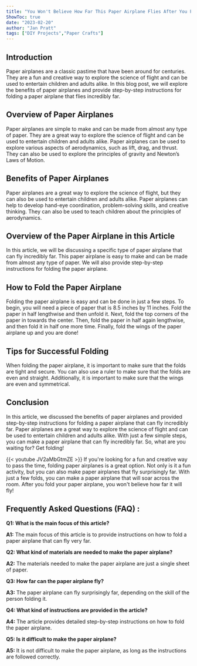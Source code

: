 ```yaml
---
title: "You Won't Believe How Far This Paper Airplane Flies After You Fold It - Here's How!"
ShowToc: true 
date: "2023-02-20"
author: "Jan Pratt" 
tags: ["DIY Projects","Paper Crafts"]
---
```

## Introduction

Paper airplanes are a classic pastime that have been around for centuries. They are a fun and creative way to explore the science of flight and can be used to entertain children and adults alike. In this blog post, we will explore the benefits of paper airplanes and provide step-by-step instructions for folding a paper airplane that flies incredibly far. 

## Overview of Paper Airplanes

Paper airplanes are simple to make and can be made from almost any type of paper. They are a great way to explore the science of flight and can be used to entertain children and adults alike. Paper airplanes can be used to explore various aspects of aerodynamics, such as lift, drag, and thrust. They can also be used to explore the principles of gravity and Newton’s Laws of Motion. 

## Benefits of Paper Airplanes

Paper airplanes are a great way to explore the science of flight, but they can also be used to entertain children and adults alike. Paper airplanes can help to develop hand-eye coordination, problem-solving skills, and creative thinking. They can also be used to teach children about the principles of aerodynamics. 

## Overview of the Paper Airplane in this Article

In this article, we will be discussing a specific type of paper airplane that can fly incredibly far. This paper airplane is easy to make and can be made from almost any type of paper. We will also provide step-by-step instructions for folding the paper airplane. 

## How to Fold the Paper Airplane

Folding the paper airplane is easy and can be done in just a few steps. To begin, you will need a piece of paper that is 8.5 inches by 11 inches. Fold the paper in half lengthwise and then unfold it. Next, fold the top corners of the paper in towards the center. Then, fold the paper in half again lengthwise, and then fold it in half one more time. Finally, fold the wings of the paper airplane up and you are done! 

## Tips for Successful Folding

When folding the paper airplane, it is important to make sure that the folds are tight and secure. You can also use a ruler to make sure that the folds are even and straight. Additionally, it is important to make sure that the wings are even and symmetrical. 

## Conclusion

In this article, we discussed the benefits of paper airplanes and provided step-by-step instructions for folding a paper airplane that can fly incredibly far. Paper airplanes are a great way to explore the science of flight and can be used to entertain children and adults alike. With just a few simple steps, you can make a paper airplane that can fly incredibly far. So, what are you waiting for? Get folding!

{{< youtube JV2aMbGtmZE >}} 
If you're looking for a fun and creative way to pass the time, folding paper airplanes is a great option. Not only is it a fun activity, but you can also make paper airplanes that fly surprisingly far. With just a few folds, you can make a paper airplane that will soar across the room. After you fold your paper airplane, you won't believe how far it will fly!

## Frequently Asked Questions (FAQ) :
**Q1: What is the main focus of this article?**

**A1:** The main focus of this article is to provide instructions on how to fold a paper airplane that can fly very far.

**Q2: What kind of materials are needed to make the paper airplane?**

**A2:** The materials needed to make the paper airplane are just a single sheet of paper. 

**Q3: How far can the paper airplane fly?**

**A3:** The paper airplane can fly surprisingly far, depending on the skill of the person folding it. 

**Q4: What kind of instructions are provided in the article?**

**A4:** The article provides detailed step-by-step instructions on how to fold the paper airplane. 

**Q5: Is it difficult to make the paper airplane?**

**A5:** It is not difficult to make the paper airplane, as long as the instructions are followed correctly.






